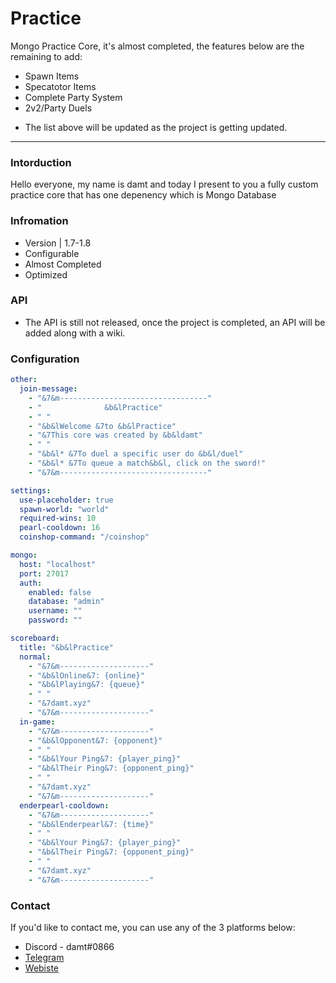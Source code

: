 # Practice
Mongo Practice Core, it's almost completed, the features below are the remaining to add:

* Spawn Items
* Specatotor Items
* Complete Party System
* 2v2/Party Duels

- The list above will be updated as the project is getting updated.

***

### Intorduction

Hello everyone, my name is damt and today I present to you a fully custom practice core that has one depenency which is Mongo Database

### Infromation

* Version | 1.7-1.8
* Configurable
* Almost Completed
* Optimized

### API

* The API is still not released, once the project is completed, an API will be added along with a wiki.

### Configuration

```yml
other:
  join-message:
    - "&7&m---------------------------------"
    - "              &b&lPractice"
    - " "
    - "&b&lWelcome &7to &b&lPractice"
    - "&7This core was created by &b&ldamt"
    - " "
    - "&b&l* &7To duel a specific user do &b&l/duel"
    - "&b&l* &7To queue a match&b&l, click on the sword!"
    - "&7&m---------------------------------"

settings:
  use-placeholder: true
  spawn-world: "world"
  required-wins: 10
  pearl-cooldown: 16
  coinshop-command: "/coinshop"

mongo:
  host: "localhost"
  port: 27017
  auth:
    enabled: false
    database: "admin"
    username: ""
    password: ""

scoreboard:
  title: "&b&lPractice"
  normal:
    - "&7&m--------------------"
    - "&b&lOnline&7: {online}"
    - "&b&lPlaying&7: {queue}"
    - " "
    - "&7damt.xyz"
    - "&7&m--------------------"
  in-game:
    - "&7&m--------------------"
    - "&b&lOpponent&7: {opponent}"
    - " "
    - "&b&lYour Ping&7: {player_ping}"
    - "&b&lTheir Ping&7: {opponent_ping}"
    - " "
    - "&7damt.xyz"
    - "&7&m--------------------"
  enderpearl-cooldown:
    - "&7&m--------------------"
    - "&b&lEnderpearl&7: {time}"
    - " "
    - "&b&lYour Ping&7: {player_ping}"
    - "&b&lTheir Ping&7: {opponent_ping}"
    - " "
    - "&7damt.xyz"
    - "&7&m--------------------"
```

### Contact
If you'd like to contact me, you can use any of the 3 platforms below:

* Discord - damt#0866
* [Telegram](https://t.me/therealdamt)
* [Webiste](https://damt.xyz)

